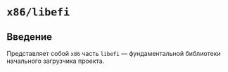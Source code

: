 # `x86/libefi`

## Введение

Представляет собой `x86` часть `libefi` — фундаментальной библиотеки начального загрузчика проекта.
